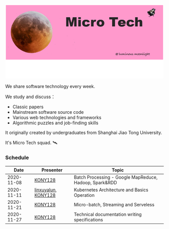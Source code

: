 ![image-20201108224915449](resources/header.png)

We share software technology every week.

We study and discuss：

- Classic papers
- Mainstream software source code
- Various web technologies and frameworks
- Algorithmic puzzles and job-finding skills

It originally created by undergraduates from Shanghai Jiao Tong University.

It's Micro Tech squad. 🛰

### Schedule

| Date       | Presenter                                                    | Topic                                                  |
| ---------- | ------------------------------------------------------------ | ------------------------------------------------------ |
| 2020-11-08 | [KONY128](https://github.com/KONY128)                        | Batch Processing - Google MapReduce, Hadoop, Spark&RDD |
| 2020-11-11 | [linxuyalun](https://github.com/linxuyalun), [KONY128](https://github.com/KONY128) | Kubernetes Architecture and Basics Operation           |
| 2020-11-21 | [KONY128](https://github.com/KONY128)                        | Micro-batch, Streaming and Serveless                   |
| 2020-11-27 | [KONY128](https://github.com/KONY128)                        | Technical documentation writing specifications         |
